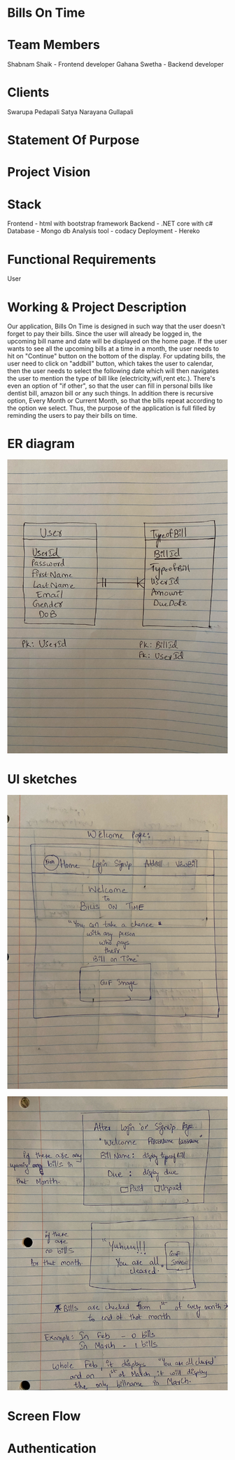 # Bills On Time
# Team Members
Shabnam Shaik - Frontend developer
Gahana Swetha - Backend developer
# Clients
Swarupa Pedapali
Satya Narayana Gullapali
# Statement Of Purpose
# Project Vision
# Stack
Frontend - html with bootstrap framework
Backend - .NET core with c#
Database - Mongo db
Analysis tool - codacy
Deployment - Hereko
# Functional Requirements
User
# Working & Project Description
Our application, Bills On Time is designed in such way that the user doesn't forget to pay their bills. 
Since the user will already be logged in, the upcoming bill name and date will be displayed on the home page. 
If the user wants to see all the upcoming bills at a time in a month, the user needs to hit on "Continue" button on the bottom of the display.
For updating bills, the user need to click on "addbill" button, which takes the user to calendar, then the user needs to select the following date
which will then navigates the user to mention the type of bill like (electricity,wifi,rent etc.). There's even an option of "if other", 
so that the user can fill in personal bills like dentist bill, amazon bill or any such things. In addition there is recursive option, 
Every Month or Current Month, so that the bills repeat according to the option we select. Thus, the purpose of the application is full filled by 
reminding the users to pay their bills on time.
# ER diagram
![ER diagram](/images/image05.jpeg) 
# UI sketches
![Home page](/images/image01.jpeg)

![After login home page](images/image02.jpeg)
# Screen Flow
# Authentication 
